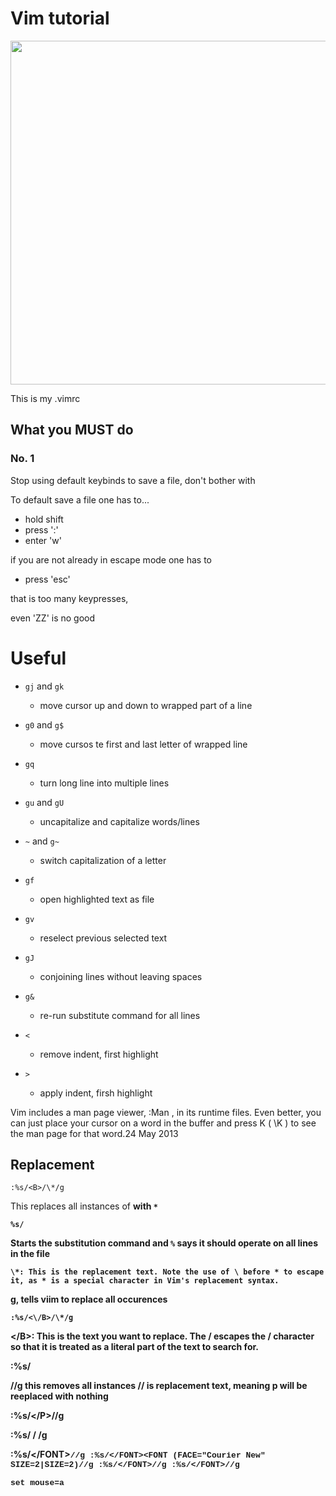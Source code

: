 # Vim tutorial

<img src="/.pix/vim_cigarretes.avif" style="width:550px; height: auto;">

This is my .vimrc

<object data=".txt/vimrc.txt" width="255" height="72"></object>

## What you MUST do

### No. 1

Stop using default keybinds to save a file, don't bother with 

To default save a file one has to...

- hold shift
- press ':'
- enter 'w'

if you are not already in escape mode one has to 

- press 'esc'

that is too many keypresses,

even 'ZZ' is no good  

# Useful

- `gj` and `gk`
	- move cursor up and down to wrapped part of a line
- `g0` and `g$`
	- move cursos te first and last letter of wrapped line
- `gq`
	- turn long line into multiple lines
- `gu` and `gU` 
	- uncapitalize and capitalize words/lines
- `~` and `g~`
	- switch capitalization of a letter
- `gf` 
	- open highlighted text as file
- `gv`
	- reselect previous selected text
- `gJ`
	- conjoining lines without leaving spaces
- `g&` 
	- re-run substitute command for all lines

- `<`
	- remove indent, first highlight

- `>` 
	- apply indent, firsh highlight

Vim includes a man page viewer, :Man , in its runtime files. Even better, you can just place your cursor on a word in the buffer and press <Leader>K ( \K ) to see the man page for that word.24 May 2013

## Replacement

	:%s/<B>/\*/g

This replaces all instances of <code><B></code> with <code>*</code>

	%s/

Starts the substitution command and <code>%</code> says it should operate on all lines in the file

	\*: This is the replacement text. Note the use of \ before * to escape it, as * is a special character in Vim's replacement syntax.

g, tells viim to replace all occurences

	:%s/<\/B>/\*/g

<\/B>: This is the text you want to replace. The \/ escapes the / character so that it is treated as a literal part of the text to search for.

:%s/<P>//g
this removes all instances // is replacement text, meaning p will be reeplaced with nothing

:%s/<\/P>//g

:%s/&#9;/ /g

:%s/<\/FONT><FONT FACE="Courier New" SIZE=2>//g
:%s/<\/FONT><FONT \(FACE="Courier New" SIZE=2\|SIZE=2\)//g
:%s/<\/FONT><FONT FACE="Courier New" SIZE=2>//g
:%s/<\/FONT><FONT SIZE=2>//g


set mouse=a
